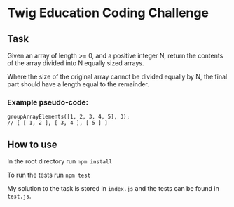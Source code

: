 # Twig Education Coding Challenge

## Task
Given an array of length >= 0, and a positive integer N, return the contents of the array divided into N equally sized arrays.

Where the size of the original array cannot be divided equally by N, the final part should have a length equal to the remainder.

### Example pseudo-code:

```
groupArrayElements([​1​, ​2​, ​3​, ​4,​ ​5​], ​3​);
// [ [ 1, 2 ], [ 3, 4 ], [ 5 ] ]
```

## How to use

In the root directory run 
`npm install`

To run the tests run
`npm test` 

My solution to the task is stored in `index.js` and the tests can be found in `test.js`.
